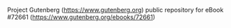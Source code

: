 Project Gutenberg (https://www.gutenberg.org) public repository
for eBook #72661 (https://www.gutenberg.org/ebooks/72661)
